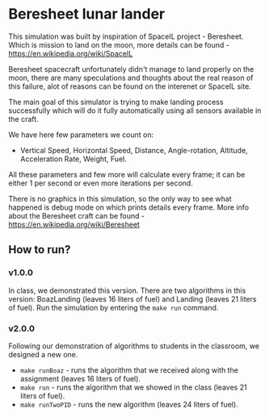 # Beresheet lunar lander

This simulation was built by inspiration of SpaceIL project - Beresheet. Which is mission to land on the moon, more details can be found -  https://en.wikipedia.org/wiki/SpaceIL

Beresheet spacecraft unfortunately didn't manage to land properly on the moon, there are many speculations and thoughts about the real reason of this failure, alot of reasons can be found on the interenet or SpaceIL site.

The main goal of this simulator is trying to make landing process successfully which will do it fully automatically using all sensors available in the craft.

We have here few parameters we count on: 
- Vertical Speed, Horizontal Speed, Distance, Angle-rotation, Altitude, Acceleration Rate, Weight, Fuel.

All these parameters and few more will calculate every frame; it can be either 1 per second or even more iterations per second.

There is no graphics in this simulation, so the only way to see what happened is debug mode on which prints details every frame.
More info about the Beresheet craft can be found -  https://en.wikipedia.org/wiki/Beresheet

## How to run?
### v1.0.0
In class, we demonstrated this version. There are two algorithms in this version: BoazLanding (leaves 16 liters of fuel) and Landing (leaves 21 liters of fuel).
Run the simulation by entering the `make run` command.
### v2.0.0
Following our demonstration of algorithms to students in the classroom, we designed a new one.
- `make runBoaz` - runs the algorithm that we received along with the assignment (leaves 16 liters of fuel).
- `make run` - runs the algorithm that we showed in the class (leaves 21 liters of fuel).
- `make runTwoPID` - runs the new algorithm (leaves 24 liters of fuel).
